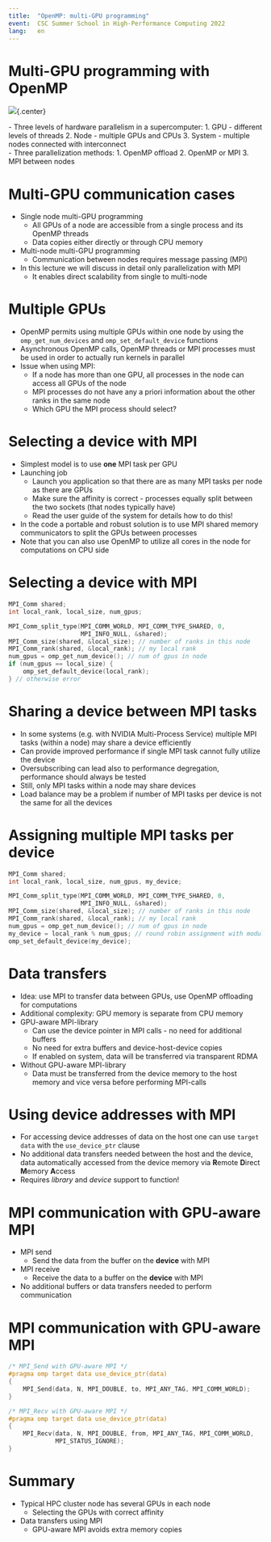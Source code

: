 ```yaml
---
title:  "OpenMP: multi-GPU programming"
event:  CSC Summer School in High-Performance Computing 2022
lang:   en
---
```



# Multi-GPU programming with OpenMP

![](img/supercomputer-anatomy.png){.center}

<div class=column>
- Three levels of hardware parallelism in a supercomputer:
    1. GPU - different levels of threads
    2. Node - multiple GPUs and CPUs
    3. System - multiple nodes connected with interconnect
</div>

<div class=column>
- Three parallelization methods:
    1. OpenMP offload
    2. OpenMP or MPI
    3. MPI between nodes
</div>


# Multi-GPU communication cases

- Single node multi-GPU programming
    - All GPUs of a node are accessible from a single process and its OpenMP
      threads
    - Data copies either directly or through CPU memory
- Multi-node multi-GPU programming
    - Communication between nodes requires message passing (MPI)
- In this lecture we will discuss in detail only parallelization with MPI
    - It enables direct scalability from single to multi-node


# Multiple GPUs

- OpenMP permits using multiple GPUs within one node by using the
  `omp_get_num_devices` and `omp_set_default_device` functions
- Asynchronous OpenMP calls, OpenMP threads or MPI processes must be used
  in order to actually run kernels in parallel
- Issue when using MPI:
    - If a node has more than one GPU, all processes in the node can
      access all GPUs of the node
    - MPI processes do not have any a priori information about the other
      ranks in the same node
    - Which GPU the MPI process should select?


# Selecting a device with MPI

- Simplest model is to use **one** MPI task per GPU
- Launching job
    - Launch you application so that there are as many MPI tasks per node as
      there are GPUs
    - Make sure the affinity is correct - processes equally split between the
      two sockets (that nodes typically have)
    - Read the user guide of the system for details how to do this!
- In the code a portable and robust solution is to use MPI shared memory
  communicators to split the GPUs between processes
- Note that you can also use OpenMP to utilize all cores in the node for
  computations on CPU side


# Selecting a device with MPI

```c
MPI_Comm shared;
int local_rank, local_size, num_gpus;

MPI_Comm_split_type(MPI_COMM_WORLD, MPI_COMM_TYPE_SHARED, 0,
                    MPI_INFO_NULL, &shared);
MPI_Comm_size(shared, &local_size); // number of ranks in this node
MPI_Comm_rank(shared, &local_rank); // my local rank
num_gpus = omp_get_num_device(); // num of gpus in node
if (num_gpus == local_size) {
    omp_set_default_device(local_rank);
} // otherwise error
```


# Sharing a device between MPI tasks

- In some systems (e.g. with NVIDIA Multi-Process Service) multiple
  MPI tasks (within a node) may share a device efficiently
- Can provide improved performance if single MPI task cannot fully
  utilize the device
- Oversubscribing can lead also to performance degregation,
  performance should always be tested
- Still, only MPI tasks within a node may share devices
- Load balance may be a problem if number of MPI tasks per device is
  not the same for all the devices


# Assigning multiple MPI tasks per device

```c
MPI_Comm shared;
int local_rank, local_size, num_gpus, my_device;

MPI_Comm_split_type(MPI_COMM_WORLD, MPI_COMM_TYPE_SHARED, 0,
                    MPI_INFO_NULL, &shared);
MPI_Comm_size(shared, &local_size); // number of ranks in this node
MPI_Comm_rank(shared, &local_rank); // my local rank
num_gpus = omp_get_num_device(); // num of gpus in node
my_device = local_rank % num_gpus; // round robin assignment with modulo
omp_set_default_device(my_device);
```


# Data transfers

- Idea: use MPI to transfer data between GPUs, use OpenMP offloading for
  computations
- Additional complexity: GPU memory is separate from CPU memory
- GPU-aware MPI-library
    - Can use the device pointer in MPI calls - no need for additional buffers
    - No need for extra buffers and device-host-device copies
    - If enabled on system, data will be transferred via transparent RDMA
- Without GPU-aware MPI-library
    - Data must be transferred from the device memory to the host memory and
      vice versa before performing MPI-calls


# Using device addresses with MPI

- For accessing device addresses of data on the host one can use
  `target data` with the `use_device_ptr` clause
- No additional data transfers needed between the host and the device,
  data automatically accessed from the device memory via **R**emote
  **D**irect **M**emory **A**ccess
- Requires *library* and *device* support to function!


# MPI communication with GPU-aware MPI

- MPI send
    - Send the data from the buffer on the **device** with MPI
- MPI receive
    - Receive the data to a buffer on the **device** with MPI
- No additional buffers or data transfers needed to perform
  communication


# MPI communication with GPU-aware MPI

```c
/* MPI_Send with GPU-aware MPI */
#pragma omp target data use_device_ptr(data)
{
    MPI_Send(data, N, MPI_DOUBLE, to, MPI_ANY_TAG, MPI_COMM_WORLD);
}

/* MPI_Recv with GPU-aware MPI */
#pragma omp target data use_device_ptr(data)
{
    MPI_Recv(data, N, MPI_DOUBLE, from, MPI_ANY_TAG, MPI_COMM_WORLD,
             MPI_STATUS_IGNORE);
}
```


# Summary

- Typical HPC cluster node has several GPUs in each node
    - Selecting the GPUs with correct affinity
- Data transfers using MPI
    - GPU-aware MPI avoids extra memory copies
